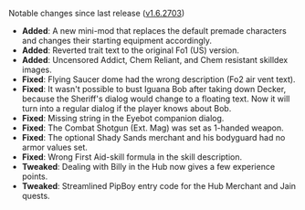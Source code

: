 Notable changes since last release ([v1.6.2703](https://github.com/rotators/Fo1in2/releases/tag/v1.6.2703))

- **Added**: A new mini-mod that replaces the default premade characters and changes their starting equipment accordingly.
- **Added**: Reverted trait text to the original Fo1 (US) version.
- **Added**: Uncensored Addict, Chem Reliant, and Chem resistant skilldex images.
- **Fixed**: Flying Saucer dome had the wrong description (Fo2 air vent text).
- **Fixed**: It wasn't possible to bust Iguana Bob after taking down Decker, because the Sheriff's dialog would change to a floating text. Now it will turn into a regular dialog if the player knows about Bob.
- **Fixed**: Missing string in the Eyebot companion dialog.
- **Fixed**: The Combat Shotgun (Ext. Mag) was set as 1-handed weapon.
- **Fixed**: The optional Shady Sands merchant and his bodyguard had no armor values set.
- **Fixed**: Wrong First Aid-skill formula in the skill description.
- **Tweaked**: Dealing with Billy in the Hub now gives a few experience points.
- **Tweaked**: Streamlined PipBoy entry code for the Hub Merchant and Jain quests.
